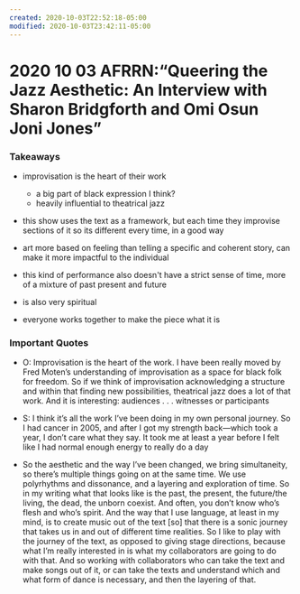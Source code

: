```yaml
---
created: 2020-10-03T22:52:18-05:00
modified: 2020-10-03T23:42:11-05:00
---
```


# 2020 10 03 AFRRN:“Queering the Jazz Aesthetic: An Interview with﻿ Sharon Bridgforth and Omi Osun Joni Jones”

### Takeaways

- improvisation is the heart of their work
  -	a big part of black expression I think?
  - heavily influential to theatrical jazz

- this show uses the text as a framework, but each time they improvise sections of it so its different every time, in a good way
- art more based on feeling than telling a specific and coherent story, can make it more impactful to the individual
- this kind of performance also doesn't have a strict sense of time, more of a mixture of past present and future

- is also very spiritual
- everyone works together to make the piece what it is

### Important Quotes

- O: Improvisation is the heart of the work. I have been really moved
by Fred Moten’s understanding of improvisation as a space for black folk
for freedom. So if we think of improvisation acknowledging a structure and
within that finding new possibilities, theatrical jazz does a lot of that work.
And it is interesting: audiences . . . witnesses or participants

- S: I think it’s all the work I’ve been doing in my own personal journey.
So I had cancer in 2005, and after I got my strength back—which took a
year, I don’t care what they say. It took me at least a year before I felt like
I had normal enough energy to really do a day

- So the aesthetic and the way
I’ve been changed, we bring simultaneity, so there’s multiple things going
on at the same time. We use polyrhythms and dissonance, and a layering and
exploration of time. So in my writing what that looks like is the past, the
present, the future/the living, the dead, the unborn coexist. And often, you
don’t know who’s flesh and who’s spirit. And the way that I use language, at
least in my mind, is to create music out of the text [so] that there is a sonic
journey that takes us in and out of different time realities. So I like to play
with the journey of the text, as opposed to giving stage directions, because
what I’m really interested in is what my collaborators are going to do with
that. And so working with collaborators who can take the text and make
songs out of it, or can take the texts and understand which and what form
of dance is necessary, and then the layering of that.